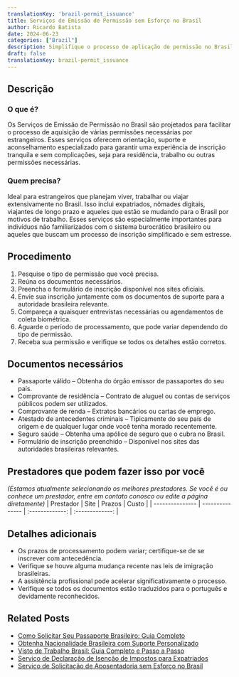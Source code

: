 ```yaml
---
translationKey: 'brazil-permit_issuance'
title: Serviços de Emissão de Permissão sem Esforço no Brasil
author: Ricardo Batista
date: 2024-06-23
categories: ["Brazil"]
description: Simplifique o processo de aplicação de permissão no Brasil com nossa assistência especializada. Rápido, confiável e adaptado às suas necessidades.
draft: false
translationKey: brazil-permit_issuance
---
```


## Descrição
### O que é?
Os Serviços de Emissão de Permissão no Brasil são projetados para facilitar o processo de aquisição de várias permissões necessárias por estrangeiros. Esses serviços oferecem orientação, suporte e aconselhamento especializado para garantir uma experiência de inscrição tranquila e sem complicações, seja para residência, trabalho ou outras permissões necessárias.

### Quem precisa?
Ideal para estrangeiros que planejam viver, trabalhar ou viajar extensivamente no Brasil. Isso inclui expatriados, nômades digitais, viajantes de longo prazo e aqueles que estão se mudando para o Brasil por motivos de trabalho. Esses serviços são especialmente importantes para indivíduos não familiarizados com o sistema burocrático brasileiro ou aqueles que buscam um processo de inscrição simplificado e sem estresse.

## Procedimento

1. Pesquise o tipo de permissão que você precisa.
2. Reúna os documentos necessários.
3. Preencha o formulário de inscrição disponível nos sites oficiais.
4. Envie sua inscrição juntamente com os documentos de suporte para a autoridade brasileira relevante.
5. Compareça a quaisquer entrevistas necessárias ou agendamentos de coleta biométrica.
6. Aguarde o período de processamento, que pode variar dependendo do tipo de permissão.
7. Receba sua permissão e verifique se todos os detalhes estão corretos.

## Documentos necessários

- Passaporte válido – Obtenha do órgão emissor de passaportes do seu país.
- Comprovante de residência – Contrato de aluguel ou contas de serviços públicos podem ser utilizados.
- Comprovante de renda – Extratos bancários ou cartas de emprego.
- Atestado de antecedentes criminais – Tipicamente do seu país de origem e de qualquer lugar onde você tenha morado recentemente.
- Seguro saúde – Obtenha uma apólice de seguro que o cubra no Brasil.
- Formulário de inscrição preenchido – Disponível nos sites das autoridades brasileiras relevantes.

## Prestadores que podem fazer isso por você
_(Estamos atualmente selecionando os melhores prestadores. Se você é ou conhece um prestador, entre em contato conosco ou edite a página diretamente)_
| Prestador        |     Site     |     Prazos    |       Custo      |
| --------------- | --------------- |  :-------------: | :-------------: |

## Detalhes adicionais

- Os prazos de processamento podem variar; certifique-se de se inscrever com antecedência.
- Verifique se houve alguma mudança recente nas leis de imigração brasileiras.
- A assistência profissional pode acelerar significativamente o processo.
- Verifique se todos os documentos estão traduzidos para o português e devidamente reconhecidos.
## Related Posts

- [Como Solicitar Seu Passaporte Brasileiro: Guia Completo](https://tramitit.com/pt/guides/brazil/emissão_de_passaporte/)
- [Obtenha Nacionalidade Brasileira com Suporte Personalizado](https://tramitit.com/pt/guides/brazil/solicitação_de_nacionalidade/)
- [Visto de Trabalho Brasil: Guia Completo e Passo a Passo](https://tramitit.com/pt/guides/brazil/visto_de_trabalho/)
- [Serviço de Declaração de Isenção de Impostos para Expatriados](https://tramitit.com/pt/guides/brazil/declaração_de_isento_de_ir/)
- [Serviço de Solicitação de Aposentadoria sem Esforço no Brasil](https://tramitit.com/pt/guides/brazil/solicitação_de_aposentadoria/)